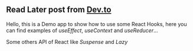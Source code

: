 ## Read Later post from [Dev.to](https://dev.to)

Hello, this is a Demo app to show how to use some React Hooks, here you can find examples of _useEffect_, _useContext_ and _useReducer_...

Some others API of React like _Suspense_ and _Lazy_
